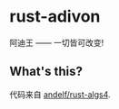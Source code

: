 # rust-adivon

阿迪王 —— 一切皆可改变!

## What's this?

代码来自 [andelf/rust-algs4](https://github.com/andelf/rust-algs4).

